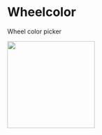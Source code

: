 # Wheelcolor
Wheel color picker

<img src="https://user-images.githubusercontent.com/22370114/166098499-35f62c91-cff1-4663-8e45-8a84c2763c92.png" width="200">

